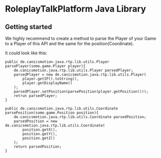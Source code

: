 # RoleplayTalkPlatform Java Library

## Getting started
We highly recommend to create a method to parse the Player of your Game to a Player of this API and the same for the position(Coordinate).

It could look like this:

    public de.canicsmotion.java.rtp.lib.utils.Player parsePlayer(some.game.Player player){
        de.canicsmotion.java.rtp.lib.utils.Player parsedPlayer;
        parsedPlayer = new de.canicsmotion.java.rtp.lib.utils.Player(
            player.getIP().toString(),
            player.getDisplayName()
        );
        parsedPlayer.setPosition(parsePosition(player.getPosition()));
        retrun parsedPlayer;
    }
    
    public de.canicsmotion.java.rtp.lib.utils.Coordinate parsePosition(some.game.Position position){
        de.canicsmotion.java.rtp.lib.utils.Coordinate parsedPosition;
        parsedPosition = new de.canicsmotion.java.rtp.lib.utils.Coordinate(
            position.getX(),
            position.getY(),
            position.getZ()
        );
        return parsedPosition;
    }